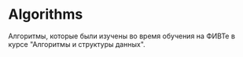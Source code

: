 # Algorithms
Алгоритмы, которые были изучены во время обучения на ФИВТе в курсе "Алгоритмы и структуры данных".
